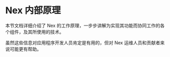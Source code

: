 # Nex 内部原理
本节文档详细介绍了 Nex 的工作原理，一步步讲解为实现其功能而协同工作的各个组件，及其所使用的技术。

虽然这些信息对应用程序开发人员肯定是有用的，但对 Nex 运维人员和贡献者来说可能更有帮助。